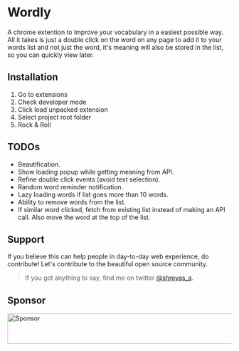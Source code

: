 # Wordly

A chrome extention to improve your vocabulary in a easiest possible way. All it takes is just a double click on the word on any page to add it to your words list and not just the word, it's meaning will also be stored in the list, so you can quickly view later.

## Installation

 1. Go to extensions
 2. Check developer mode
 3. Click load unpacked extension
 4. Select project root folder
 5. Rock & Roll

## TODOs

 - Beautification.
 - Show loading popup while getting meaning from API.
 - Refine double click events (avoid text selection).
 - Random word reminder notification.
 - Lazy loading words if list goes more than 10 words.
 - Ability to remove words from the list.
 - If similar word clicked, fetch from existing list instead of making an API call. Also move the word at the top of the list.

## Support

If you believe this can help people in day-to-day web experience, do contribute! Let's contribute to the beautiful open source community.

> If you got anything to say, find me on twitter [@shreyas_a](https://twitter.com/shreyas_a).

## Sponsor

<a target='_blank' rel='nofollow' href='https://app.codesponsor.io/link/xFc3nQ2wJ6dn4kKJ5NCouB5B/shreyas-a/wordly'>
  <img alt='Sponsor' width='888' height='68' src='https://app.codesponsor.io/embed/xFc3nQ2wJ6dn4kKJ5NCouB5B/shreyas-a/wordly.svg' />
</a>
